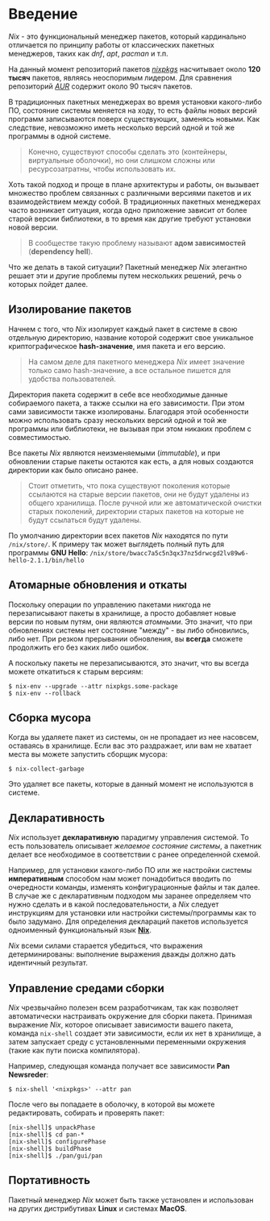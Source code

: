 # Введение
*Nix* - это функциональный менеджер пакетов, который кардинально отличается по принципу работы от классических пакетных менеджеров, таких как *dnf*, *apt*, *pacman* и т.п.

На данный момент репозиторий пакетов [*nixpkgs*](https://github.com/NixOS/nixpkgs) насчитывает около **120 тысяч** пакетов, являясь неоспоримым лидером. Для сравнения репозиторий [*AUR*](https://aur.archlinux.org) содержит около 90 тысяч пакетов.

В традиционных пакетных менеджерах во время установки какого-либо ПО, состояние системы меняется на ходу, то есть файлы новых версий программ записываются поверх существующих, заменясь новыми.
Как следствие, невозможно иметь несколько версий одной и той же программы в одной системе.
> Конечно, существуют способы сделать это (контейнеры, виртуальные оболочки), но они слишком сложны или ресурсозатратны, чтобы использовать их.

Хоть такой подход и проще в плане архитектуры и работы, он вызывает множество проблем связанных с различными версиями пакетов и их взаимодействием между собой. В традиционных пакетных менеджерах часто возникает ситуация, когда одно приложение зависит от более старой версии библиотеки, в то время как другие требуют установки новой версии. 
> В сообществе такую проблему называют **адом зависимостей** (**dependency hell**).

Что же делать в такой ситуации? Пакетный менеджер *Nix* элегантно решает эти и другие проблемы путем нескольких решений, речь о которых пойдет далее.

## Изолирование пакетов
Начнем с того, что *Nix* изолирует каждый пакет в системе в свою отдельную директорию, название которой содержит свое уникальное криптографическое **hash-значение**, имя пакета и его версию.
> На самом деле для пакетного менеджера *Nix* имеет значение только само hash-значение, а все остальное пишется для удобства пользователей.

Директория пакета содержит в себе все необходимые данные собираемого пакета, а также ссылки на его зависимости. 
При этом сами зависимости также изолированы. Благодаря этой особенности можно использовать сразу нескольких версий одной и той же программы или библиотеки, не вызывая при этом никаких проблем с совместимостью.

Все пакеты *Nix* являются неизменяемыми (*immutable*), и при обновлении старые пакеты остаются как есть, а для новых создаются директории как было описано ранее.
> Стоит отметить, что пока существуют поколения которые ссылаются на старые версии пакетов, они не будут удалены из общего хранилища. После ручной или же автоматической очистки старых поколений, директории старых пакетов на которые не будут ссылаться будут удалены.

По умолчанию директории всех пакетов *Nix* находятся по пути `/nix/store/`.
К примеру так может выглядеть полный путь для программы **GNU Hello**:
`/nix/store/bwacc7a5c5n3qx37nz5drwcgd2lv89w6-hello-2.1.1/bin/hello`

## Атомарные обновления и откаты
Поскольку операции по управлению пакетами никгода не перезаписывают пакеты в хранилище, а просто добавляет новые версии по новым путям, они являются *атомными*. Это значит, что при обновлениях системы нет состояние "между" - вы либо обновились, либо нет. При резком прерывании обновления, вы **всегда** сможете продолжить его без каких либо ошибок.

А поскольку пакеты не перезаписываются, это значит, что вы всегда можете откатиться к старым версиям:
```shell
$ nix-env --upgrade --attr nixpkgs.some-package
$ nix-env --rollback
```

## Сборка мусора
Когда вы удаляете пакет из системы, он не пропадает из нее насовсем, оставаясь в хранилище. Если вас это раздражает, или вам не хватает места вы можете запустить сборщик мусора:
```shell
$ nix-collect-garbage
```
Это удаляет все пакеты, которые в данный момент не используются в системе.

## Декларативность
*Nix* использует **декларативную** парадигму управления системой. 
То есть пользователь описывает *желаемое состояние системы*, а пакетник делает все необходимое в соответствии с ранее определенной схемой. 

Например, для установки какого-либо ПО или же настройки системы **императивным** способом нам может понадобиться вводить по очередности команды, изменять конфигурационные файлы и так далее. В случае же с декларативным подходом мы заранее определяем что нужно сделать и в какой последовательности, а *Nix* следует инструкциям для установки или настройки системы/программы как то было задумано. Для определения деклараций пакетов используется одноименный функциональный язык [**Nix**]().

*Nix* всеми силами старается убедиться, что выражения детерминированы: выполнение выражения дважды должно дать идентичный результат.

## Управление средами сборки
*Nix* чрезвычайно полезен всем разработчикам, так как позволяет автоматически настраивать окружение для сборки пакета. Принимая выражение *Nix*, которое описывает зависимости вашего пакета, команда `nix-shell` создает эти зависимости, если их нет в хранилище, а затем запускает среду с установленными переменными окружения (такие как пути поиска компилятора).

Например, следующая команда получает все зависимости **Pan Newsreder**:
```shell
$ nix-shell '<nixpkgs>' --attr pan
```
После чего вы попадаете в оболочку, в которой вы можете редактировать, собирать и проверять пакет:
```shell
[nix-shell]$ unpackPhase
[nix-shell]$ cd pan-*
[nix-shell]$ configurePhase
[nix-shell]$ buildPhase
[nix-shell]$ ./pan/gui/pan
```

## Портативность
Пакетный менеджер *Nix* может быть также установлен и использован на других дистрибутивах **Linux** и системах **MacOS**.
